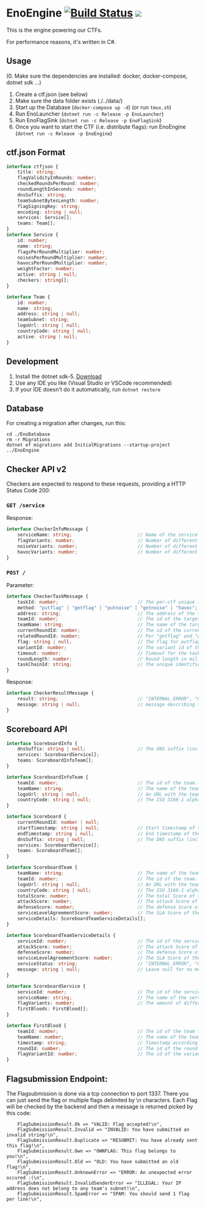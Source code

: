 # EnoEngine [![Build Status](https://dev.azure.com/ENOFLAG/ENOWARS/_apis/build/status/enowars.EnoEngine?branchName=master)](https://dev.azure.com/ENOFLAG/ENOWARS/_build) ![](https://tokei.rs/b1/github/enowars/EnoEngine)

This is the engine powering our CTFs.

For performance reasons, it's written in C#.

## Usage
(0. Make sure the dependencies are installed: docker, docker-compose, dotnet sdk ...)
1. Create a ctf.json (see below)
2. Make sure the data folder exists (./../data/)
3. Start up the Database (`docker-compose up -d`) (or run `tmux.sh`)
4. Run EnoLauncher (`dotnet run -c Release -p EnoLauncher`)
5. Run EnoFlagSink (`dotnet run -c Release -p EnoFlagSink`)
6. Once you want to start the CTF (i.e. distribute flags): run EnoEngine (`dotnet run -c Release -p EnoEngine`)

## ctf.json Format
```ts
interface ctfjson {
    title: string;
    flagValidityInRounds: number;
    checkedRoundsPerRound: number;
    roundLengthInSeconds: number;
    dnsSuffix: string;
    teamSubnetBytesLength: number;
    flagSigningKey: string;
    encoding: string | null;
    services: Service[];
    teams: Team[];
}
interface Service {
    id: number;
    name: string;
    flagsPerRoundMultiplier: number;
    noisesPerRoundMultiplier: number;
    havocsPerRoundMultiplier: number;
    weightFactor: number;
    active: string | null;
    checkers: string[];
}

interface Team {
    id: number;
    name: string;
    address: string | null;
    teamSubnet: string;
    logoUrl: string | null;
    countryCode: string | null;
    active: string | null;
}
```

## Development
1. Install the dotnet sdk-5. [Download](https://dotnet.microsoft.com/download/visual-studio-sdks)
2. Use any IDE you like (Visual Studio or VSCode recommended)
3. If your IDE doesn't do it automatically, run `dotnet restore`

## Database
For creating a migration after changes, run this:
```
cd ./EnoDatabase
rm -r Migrations
dotnet ef migrations add InitialMigrations --startup-project ../EnoEngine
```

## Checker API v2
Checkers are expected to respond to these requests, providing a HTTP Status Code 200:

### `GET /service`
Response:
```ts
interface CheckerInfoMessage {
    serviceName: string;                        // Name of the service
    flagVariants: number;                       // Number of different variants supported for storing/retrieving flags. Each variant must correspond to a different location/flag store in the service.
    noiseVariants: number;                      // Number of different variants supported for storing/retrieving noise. Different variants must not necessarily store the noise in different locations.
    havocVariants: number;                      // Number of different variants supported for havoc.
}
```

### `POST /`
Parameter:
```ts
interface CheckerTaskMessage {
    taskId: number;                             // The per-ctf unique id of a task.
    method: "putflag" | "getflag" | "putnoise" | "getnoise" | "havoc";
    address: string;                            // The address of the target team's vulnbox. Can be either an IP address or a valid hostname.
    teamId: number;                             // The id of the target team.
    teamName: string;                           // The name of the target team.
    currentRoundId: number;                     // The id of the current round.
    relatedRoundId: number;                     // For "getflag" and "getnoise", this is the id of the round in which the corresponding "putflag" or "putnoise" happened. For "putflag", "putnoise" and "havoc", this is always identical to currentRoundId. Use the taskChainId to store/retrieve data related to the corresponding "putflag" or "putnoise" instead of using relatedRoundId directly.
    flag: string | null;                        // The flag for putflag and getflag, otherwise null.
    variantId: number;                          // The variant id of the task. Used to support different flag, noise and havoc methods. Starts at 0.
    timeout: number;                            // Timeout for the task in milliseconds.
    roundLength: number;                        // Round length in milliseconds.
    taskChainId: string;                        // The unique identifier of a chain of tasks (i.e. putflag and getflags or putnoise and getnoise for the same flag/noise share an Id, each havoc has its own Id). Should be used in the database to store e.g. credentials created during putlfag and required in getflag. It is up to the caller to ensure the aforementioned criteria are met, the Engine achieves this by composing it the following way: "{flag|noise|havoc}_s{serviceId}_r{relatedRoundId}_t{teamId}_i{uniqueVariantIndex}". A checker may be called multiple times with the same method, serviceId, roundId, teamId and variantId, in which case the uniqueVariantIndex can be used to distinguish the taskChains.
}
```
Response:
```ts
interface CheckerResultMessage {
    result: string;                             // "INTERNAL_ERROR", "OK", MUMBLE", or "OFFLINE".
    message: string | null;                     // message describing the error, displayed on the public scoreboard if not null
}
```

## Scoreboard API
```ts
interface ScoreboardInfo {
    dnsSuffix: string | null;                   // The DNS suffix (including the leading dot), if DNS is used. Example: ".bambi.ovh"
    services: ScoreboardService[];
    teams: ScoreboardInfoTeam[];
}

interface ScoreboardInfoTeam {
    teamId: number;                             // The id of the team.
    teamName: string;                           // The name of the team.
    logoUrl: string | null;                     // An URL with the team's logo, or null.
    countryCode: string | null;                 // The ISO 3166-1 alpha-2 country code (uppercase), or null.
}

interface Scoreboard {
    currentRoundId: number | null;
    startTimestamp: string | null;              // Start timestamp of the current round according to ISO-86-01 ("yyyy-MM-ddTHH:mm:ss.fffZ") in UTC.
    endTimestamp: string | null;                // End timestamp of the current round according to ISO-86-01 ("yyyy-MM-ddTHH:mm:ss.fffZ") in UTC.
    dnsSuffix: string | null;                   // The DNS suffix (including the leading dot), if DNS is used. Example: ".bambi.ovh"
    services: ScoreboardService[];
    teams: ScoreboardTeam[];
}

interface ScoreboardTeam {
    teamName: string;                           // The name of the team.
    teamId: number;                             // The id of the team.
    logoUrl: string | null;                     // An URL with the team's logo, or null.
    countryCode: string | null;                 // The ISO 3166-1 alpha-2 country code (uppercase), or null.
    totalScore: number;                         // The total Score of the team.
    attackScore: number;                        // The attack Score of the team.
    defenseScore: number;                       // The defense Score of the team.
    serviceLevelAgreementScore: number;         // The SLA Score of the team.
    serviceDetails: ScoreboardTeamServiceDetails[];
}

interface ScoreboardTeamServiceDetails {
    serviceId: number;                          // The id of the service.
    attackScore: number;                        // The attack Score of the team in the service.
    defenseScore: number;                       // The defense Score of the team.
    serviceLevelAgreementScore: number;         // The SLA Score of the team in the service.
    serviceStatus: string;                      // "INTERNAL_ERROR", "OFFLINE", "MUMBLE", "RECOVERING", "OK", "INACTIVE"
    message: string | null;                     // Leave null for no message, otherwise the message is displayed
}

interface ScoreboardService {
    serviceId: number;                          // The id of the service.
    serviceName: string;                        // The name of the service.
    flagVariants: number;                       // The amount of different flag variants.
    firstBloods: FirstBlood[];
}

interface FirstBlood {
    teamId: number;                             // The id of the team that scored the firstblood.
    teamName: number;                           // The name of the team that scored the firstblood.
    timestamp: string;                          // Timestamp according to ISO-86-01 ("yyyy-MM-ddTHH:mm:ss.fffZ") in UTC.
    roundId: number;                            // The id of the round in which the firstblood was submitted.
    flagVariantId: number;                      // The id of the variant.
}
```
## Flagsubmission Endpoint:
The Flagsubmission is done via a tcp connection to port 1337. There you can just send the flag or multiple flags delimited by \n characters. Each Flag will be checked by the backend and then a message is returned picked by this code:
```
    FlagSubmissionResult.Ok => "VALID: Flag accepted!\n",
    FlagSubmissionResult.Invalid => "INVALID: You have submitted an invalid string!\n",
    FlagSubmissionResult.Duplicate => "RESUBMIT: You have already sent this flag!\n",
    FlagSubmissionResult.Own => "OWNFLAG: This flag belongs to you!\n",
    FlagSubmissionResult.Old => "OLD: You have submitted an old flag!\n",
    FlagSubmissionResult.UnknownError => "ERROR: An unexpected error occured :(\n",
    FlagSubmissionResult.InvalidSenderError => "ILLEGAL: Your IP address does not belong to any team's subnet!\n",
    FlagSubmissionResult.SpamError => "SPAM: You should send 1 flag per line!\n",
```
